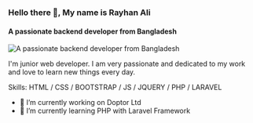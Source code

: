 ### Hello there 👋, My name is Rayhan Ali
#### A passionate backend developer from Bangladesh
![A passionate backend developer from Bangladesh](https://scontent.fdac157-1.fna.fbcdn.net/v/t39.30808-6/297653667_1534035520347738_4960933808319609441_n.jpg?stp=dst-jpg_p960x960&_nc_cat=109&ccb=1-7&_nc_sid=e3f864&_nc_eui2=AeEiexaS1M0Cx0LFgVzbKBNov5mW7fnVeW6_mZbt-dV5btMAonWpWrbu3zVa93Yg0KpipPVGxcgZqd6L2ULIq8PT&_nc_ohc=bMjiJvTkE88AX-e0p2l&_nc_ht=scontent.fdac157-1.fna&oh=00_AfDqMDpRZGigk9NWXQ5wE0X3gOyL_IBIADr7Ci69YI5lAw&oe=63B4C96C)

I'm junior web developer. I am very passionate and dedicated to my work and love to learn new things every day.

Skills: HTML / CSS / BOOTSTRAP / JS / JQUERY / PHP / LARAVEL 

- 🔭 I’m currently working on Doptor Ltd 
- 🌱 I’m currently learning PHP with Laravel Framework 
